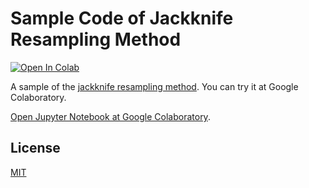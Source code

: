 # Sample Code of Jackknife Resampling Method

[![Open In Colab](https://colab.research.google.com/assets/colab-badge.svg)](https://colab.research.google.com/github/kaityo256/jackknife/blob/main/Jackknife.ipynb)

A sample of the [jackknife resampling method](https://en.wikipedia.org/wiki/Jackknife_resampling). You can try it at Google Colaboratory.

[Open Jupyter Notebook at Google Colaboratory](https://colab.research.google.com/github/kaityo256/jackknife/blob/main/Jackknife.ipynb).

## License

[MIT](LICENSE)
